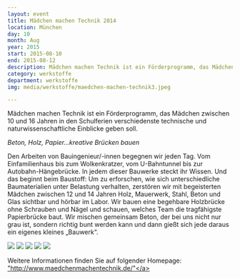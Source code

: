 ```yaml
---
layout: event
title: Mädchen machen Technik 2014
location: München
day: 10
month: Aug
year: 2015
start: 2015-08-10
end: 2015-08-12
description: Mädchen machen Technik ist ein Förderprogramm, das Mädchen zwischen 10 und 16 Jahren in den Schulferien verschiedenste technische und naturwissenschaftliche Einblicke geben soll.
category: werkstoffe
department: werkstoffe
img: media/werkstoffe/maedchen-machen-technik3.jpeg

---
```


Mädchen machen Technik ist ein Förderprogramm, das Mädchen zwischen 10 und 16 Jahren in den Schulferien verschiedenste technische und naturwissenschaftliche Einblicke geben soll.

*Beton, Holz, Papier...kreative Brücken bauen*

Den Arbeiten von Bauingenieur/-innen begegnen wir jeden Tag. Vom Einfamilienhaus bis zum Wolkenkratzer, vom U-Bahntunnel bis zur Autobahn-Hängebrücke. In jedem dieser Bauwerke steckt ihr Wissen. Und das beginnt beim Baustoff: Um zu erforschen, wie sich unterschiedliche Baumaterialien unter Belastung verhalten, zerstören wir mit begeisterten Mädchen zwischen 12 und 14 Jahren Holz, Mauerwerk, Stahl, Beton und Glas sichtbar und hörbar im Labor. Wir bauen eine begehbare Holzbrücke ohne Schrauben und Nägel und schauen, welches Team die tragfähigste Papierbrücke baut. Wir mischen gemeinsam Beton, der bei uns nicht nur grau ist, sondern richtig bunt werden kann und dann gießt sich jede daraus ein eigenes kleines „Bauwerk“. 

 
<img src="media/werkstoffe/maedchen-machen-technik2.jpg">

<img src="media/werkstoffe/maedchen-machen-technik3.jpg">

<img src="media/werkstoffe/maedchen-machen-technik4.jpg">

<img src="media/werkstoffe/maedchen-machen-technik5.jpg">

<img src="media/werkstoffe/maedchen-machen-technik6.jpg">	
 

Weitere Informationen finden Sie auf folgender Homepage: <a href="http://www.maedchenmachentechnik.de/">"http://www.maedchenmachentechnik.de/"</a> 



